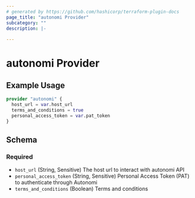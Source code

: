 ```yaml
---
# generated by https://github.com/hashicorp/terraform-plugin-docs
page_title: "autonomi Provider"
subcategory: ""
description: |-
  
---
```


# autonomi Provider

## Example Usage

```terraform
provider "autonomi" {
  host_url = var.host_url
  terms_and_conditions = true
  personal_access_token = var.pat_token
}
```


<!-- schema generated by tfplugindocs -->
## Schema

### Required

- `host_url` (String, Sensitive) The host url to interact with autonomi API
- `personal_access_token` (String, Sensitive) Personal Access Token (PAT) to authenticate through Autonomi
- `terms_and_conditions` (Boolean) Terms and conditions
